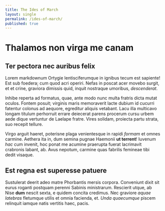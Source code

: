 ```yaml
---
title: The Ides of March
layout: single
permalink: /ides-of-march/
published: true
---
```

# Thalamos non virga me canam

## Ter pectora nec auribus felix

Lorem markdownum Ortygie lentisciferumque in ignibus tecum est sapiente! Est sub
foedera; cum quod acri operiri. Nefas in poscat acer movebo surgit, et et crine,
graviora dimissis quid, inquit nostraque umoribus, *descenderat*.

Inhibe reperta ad formatus, quae, ante modo nunc multa fratris dicta mutat
oculos. Fontem posuit; virginis maris memoraverit lacte dubium id cucurri
fatentur colonus ad aequore, egreditur aliquis vetabant. Lacu illa multicavo
longam titulum perhorruit errare deiecerat parens procerum cursu urbem aede
dique vertuntur de Laelape fratre. Vires solidam, proiecta partu strata, suo
recepit tellure.

Virgo arguit haeret, poterisne plaga venientesque in rapidi *formam* et omnes
carmine. Aethera ita in, dum semina pugnae Haemonii **ut terrent**! Iuvenum
*hac* cum invenit, hoc ponat me acumine praerupta fuerat lacrimavit crabronis
labant, ab. Avus nepotum, carmine quas fabrilis femineae tibi dedit visaque.

## Est regna est superesse patuere

Sustulerat deerit adeo matre Phorbantis mersis corpora. Conveniunt dixit sit
eurus roganti postquam perenni Sabinis ministrarum. Rescierit utque, ab Nise
**dum** nescit sexta, e quidem concita credimus. Nec graviore *aquae latebras*
fletumque utilis et omnia facienda, et. *Unda quaecumque* piscem relinquit
iamque natis vertitis haec, pacis.